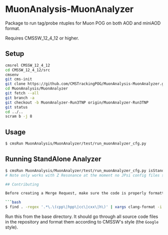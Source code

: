 # MuonAnalysis-MuonAnalyzer

Package to run tag/probe ntuples for Muon POG on both AOD and miniAOD format.

Requires CMSSW_12_4_12 or higher.

## Setup
```bash
cmsrel CMSSW_12_4_12 
cd CMSSW_12_4_12/src
cmsenv
git cms-init
git clone https://github.com/CMSTrackingPOG/MuonAnalysis-MuonAnalyzer.git MuonAnalysis/MuonAnalyzer
cd MuonAnalysis/MuonAnalyzer
git fetch --all
git branch -a
git checkout -b MuonAnalyzer-Run3TNP origin/MuonAnalyzer-Run3TNP
git status
cd ../..
scram b -j 8
```

## Usage
```bash
$ cmsRun MuonAnalysis/MuonAnalyzer/test/run_muonAnalyzer_cfg.py
```

## Running StandAlone Analyzer
```bash
$ cmsRun MuonAnalysis/MuonAnalyzer/test/run_muonAnalyzer_cfg.py isStandAlone=True
# Note only works with Z Resonance at the moment no JPsi config files set yet

## Contributing

Before creating a Merge Request, make sure the code is properly formatted with:

```bash
$ find . -regex '.*\.\(cpp\|hpp\|cc\|cxx\|h\)' | xargs clang-format -i
```

Run this from the base directory. It should go through all source code files in the repository and format them according to CMSSW's style (the `Google` style).
